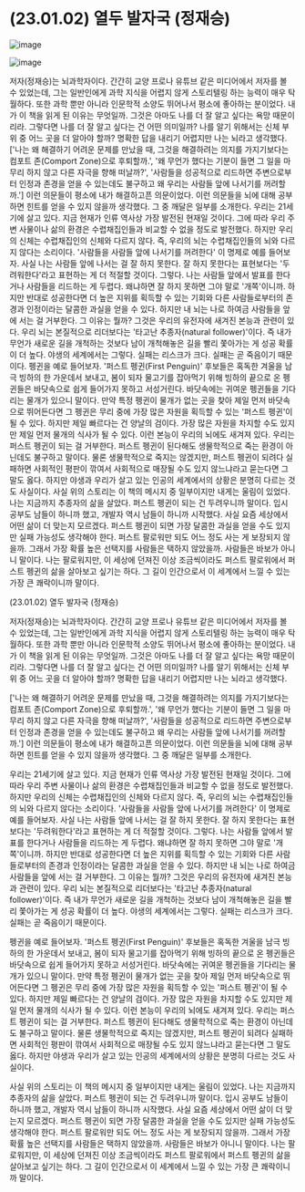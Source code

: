 # (23.01.02) 열두 발자국 (정재승)

![image](https://postfiles.pstatic.net/MjAyNTA0MDRfMjMz/MDAxNzQzNzU5MTIzNzA3.cOt1Y8yHY8FwfNGsP86QLt2QKTxjDt7aU3ZPN8g4qIsg.X0xkB-PxohAmpilF9EIj6be2ZmoIAaq5E-mjwomH0PIg.PNG/image.png?type=w773)

![image](https://postfiles.pstatic.net/MjAyNTA0MDRfMjMz/MDAxNzQzNzU5MTIzNzA3.cOt1Y8yHY8FwfNGsP86QLt2QKTxjDt7aU3ZPN8g4qIsg.X0xkB-PxohAmpilF9EIj6be2ZmoIAaq5E-mjwomH0PIg.PNG/image.png?type=w773)

저자(정재승)는 뇌과학자이다. 간간히 교양 프로나 유튜브 같은 미디어에서 저자를 볼 수 있었는데, 그는 일반인에게 과학 지식을 어렵지 않게 스토리텔링 하는 능력이 매우 탁월하다. 또한 과학 뿐만 아니라 인문학적 소양도 뛰어나서 평소에 좋아하는 분이었다. 내가 이 책을 읽게 된 이유는 무엇일까. 그것은 아마도 나를 더 잘 알고 싶다는 욕망 때문이리라. 그렇다면 나를 더 잘 알고 싶다는 건 어떤 의미일까? 나를 알기 위해서는 신체 부위 중 어느 곳을 더 알아야 할까? 명확한 답을 내리기 어렵지만 나는 뇌라고 생각했다.
['나는 왜 해결하기 어려운 문제를 만났을 때, 그것을 해결하려는 의지를 가지기보다는 컴포트 존(Comport Zone)으로 후퇴할까.', '왜 무언가 했다는 기분이 들면 그 일을 마무리 하지 않고 다른 자극을 향해 떠날까?', '사람들을 성공적으로 리드하면 주변으로부터 인정과 존경을 얻을 수 있는데도 불구하고 왜 우리는 사람들 앞에 나서기를 꺼려할까.'] 이런 의문들이 평소에 내가 해결하고픈 의문이었다. 이런 의문들을 뇌에 대해 공부하면 힌트를 얻을 수 있지 않을까 생각했다. 그 중 깨달은 일부를 소개한다.
우리는 21세기에 살고 있다. 지금 현재가 인류 역사상 가장 발전된 현재일 것이다. 그에 따라 우리 주변 사물이나 삶의 환경은 수렵채집인들과 비교할 수 없을 정도로 발전했다. 하지만 우리의 신체는 수렵채집인의 신체와 다르지 않다. 즉, 우리의 뇌는 수렵채집인들의 뇌와 다르지 않다는 소리이다. '사람들을 사람들 앞에 나서기를 꺼려한다' 이 명제로 예를 들어보자. 사실 나는 사람들 앞에 나서는 걸 잘 하지 못한다. 잘 하지 못한다는 표현보다는 '두려워한다'라고 표현하는 게 더 적절할 것이다. 그렇다. 나는 사람들 앞에서 발표를 한다거나 사람들을 리드하는 게 두렵다. 왜냐하면 잘 하지 못하면 그야 말로 '개쪽'이니까. 하지만 반대로 성공한다면 더 높은 지위를 획득할 수 있는 기회와 다른 사람들로부터의 존경과 인정이라는 달콤한 과실을 얻을 수 있다. 하지만 내 뇌는 나로 하여금 사람들을 앞에 서는 걸 거부한다. 그 이유는 뭘까? 그것은 우리의 유전자에 새겨진 본능과 관련이 있다. 우리 뇌는 본질적으로 리더보다는 '타고난 추종자(natural follower)'이다. 즉 내가 무언가 새로운 길을 개척하는 것보다 남이 개척해놓은 길을 빨리 쫓아가는 게 성공 확률이 더 높다. 야생의 세계에서는 그렇다. 실패는 리스크가 크다. 실패는 곧 죽음이기 때문이다.
펭귄을 예로 들어보자. '퍼스트 펭귄(First Penguin)' 후보들은 혹독한 겨울을 남극 빙하의 한 가운데서 보내고, 봄이 되자 물고기를 잡아먹기 위해 빙하의 끝으로 온 펭귄들은 바닷속으로 쉽게 들어가지 못하고 서성거린다. 바닷속에는 귀여운 펭귄들을 기다리는 물개가 있으니 말이다. 만약 특정 펭귄이 물개가 없는 곳을 찾아 제일 먼저 바닷속으로 뛰어든다면 그 펭귄은 무리 중에 가장 많은 자원을 획득할 수 있는 '퍼스트 펭귄'이 될 수 있다. 하지만 제일 빠르다는 건 양날의 검이다. 가장 많은 자원을 차지할 수도 있지만 제일 먼저 물개의 식사가 될 수 있다. 이런 본능이 우리의 뇌에도 새겨져 있다. 우리는 퍼스트 펭귄이 되는 걸 거부한다. 퍼스트 펭귄이 된다해도 생물학적으로 죽는 환경이 아닌데도 불구하고 말이다. 물론 생물학적으로 죽지는 않겠지만, 퍼스트 펭귄이 되려다 실패하면 사회적인 평판이 깎여서 사회적으로 매장될 수도 있지 않느냐라고 묻는다면 그 말도 옳다. 하지만 야생과 우리가 살고 있는 인공의 세계에서의 상황은 분명히 다르는 것도 사실이다.
사실 위의 스토리는 이 책의 메시지 중 일부이지만 내게는 울림이 있었다. 나는 지금까지 추종자의 삶을 살았다. 퍼스트 펭귄이 되는 건 두려우니까 말이다. 입시 공부도 남들이 하니까 했고, 개발자 역시 남들이 하니까 시작했다. 사실 요즘 세상에서 어떤 삶이 더 맞는지 모르겠다. 퍼스트 펭귄이 되면 가장 달콤한 과실을 얻을 수도 있지만 실패 가능성도 생각해야 한다. 퍼스트 팔로워만 되도 어느 정도 사는 게 보장되지 않을까. 그래서 가장 확률 높은 선택지를 사람들은 택하지 않았을까. 사람들은 바보가 아니니 말이다. 나는 팔로워지만, 이 세상에 던져진 이상 조금씩이라도 퍼스트 팔로워에서 퍼스트 펭귄의 삶을 살아보고 싶기는 하다. 그 길이 인간으로서 이 세계에서 느낄 수 있는 가장 큰 쾌락이니까 말이다.

(23.01.02) 열두 발자국 (정재승)

저자(정재승)는 뇌과학자이다. 간간히 교양 프로나 유튜브 같은 미디어에서 저자를 볼 수 있었는데, 그는 일반인에게 과학 지식을 어렵지 않게 스토리텔링 하는 능력이 매우 탁월하다. 또한 과학 뿐만 아니라 인문학적 소양도 뛰어나서 평소에 좋아하는 분이었다. 내가 이 책을 읽게 된 이유는 무엇일까. 그것은 아마도 나를 더 잘 알고 싶다는 욕망 때문이리라. 그렇다면 나를 더 잘 알고 싶다는 건 어떤 의미일까? 나를 알기 위해서는 신체 부위 중 어느 곳을 더 알아야 할까? 명확한 답을 내리기 어렵지만 나는 뇌라고 생각했다.

['나는 왜 해결하기 어려운 문제를 만났을 때, 그것을 해결하려는 의지를 가지기보다는 컴포트 존(Comport Zone)으로 후퇴할까.', '왜 무언가 했다는 기분이 들면 그 일을 마무리 하지 않고 다른 자극을 향해 떠날까?', '사람들을 성공적으로 리드하면 주변으로부터 인정과 존경을 얻을 수 있는데도 불구하고 왜 우리는 사람들 앞에 나서기를 꺼려할까.'] 이런 의문들이 평소에 내가 해결하고픈 의문이었다. 이런 의문들을 뇌에 대해 공부하면 힌트를 얻을 수 있지 않을까 생각했다. 그 중 깨달은 일부를 소개한다.

우리는 21세기에 살고 있다. 지금 현재가 인류 역사상 가장 발전된 현재일 것이다. 그에 따라 우리 주변 사물이나 삶의 환경은 수렵채집인들과 비교할 수 없을 정도로 발전했다. 하지만 우리의 신체는 수렵채집인의 신체와 다르지 않다. 즉, 우리의 뇌는 수렵채집인들의 뇌와 다르지 않다는 소리이다. '사람들을 사람들 앞에 나서기를 꺼려한다' 이 명제로 예를 들어보자. 사실 나는 사람들 앞에 나서는 걸 잘 하지 못한다. 잘 하지 못한다는 표현보다는 '두려워한다'라고 표현하는 게 더 적절할 것이다. 그렇다. 나는 사람들 앞에서 발표를 한다거나 사람들을 리드하는 게 두렵다. 왜냐하면 잘 하지 못하면 그야 말로 '개쪽'이니까. 하지만 반대로 성공한다면 더 높은 지위를 획득할 수 있는 기회와 다른 사람들로부터의 존경과 인정이라는 달콤한 과실을 얻을 수 있다. 하지만 내 뇌는 나로 하여금 사람들을 앞에 서는 걸 거부한다. 그 이유는 뭘까? 그것은 우리의 유전자에 새겨진 본능과 관련이 있다. 우리 뇌는 본질적으로 리더보다는 '타고난 추종자(natural follower)'이다. 즉 내가 무언가 새로운 길을 개척하는 것보다 남이 개척해놓은 길을 빨리 쫓아가는 게 성공 확률이 더 높다. 야생의 세계에서는 그렇다. 실패는 리스크가 크다. 실패는 곧 죽음이기 때문이다.

펭귄을 예로 들어보자. '퍼스트 펭귄(First Penguin)' 후보들은 혹독한 겨울을 남극 빙하의 한 가운데서 보내고, 봄이 되자 물고기를 잡아먹기 위해 빙하의 끝으로 온 펭귄들은 바닷속으로 쉽게 들어가지 못하고 서성거린다. 바닷속에는 귀여운 펭귄들을 기다리는 물개가 있으니 말이다. 만약 특정 펭귄이 물개가 없는 곳을 찾아 제일 먼저 바닷속으로 뛰어든다면 그 펭귄은 무리 중에 가장 많은 자원을 획득할 수 있는 '퍼스트 펭귄'이 될 수 있다. 하지만 제일 빠르다는 건 양날의 검이다. 가장 많은 자원을 차지할 수도 있지만 제일 먼저 물개의 식사가 될 수 있다. 이런 본능이 우리의 뇌에도 새겨져 있다. 우리는 퍼스트 펭귄이 되는 걸 거부한다. 퍼스트 펭귄이 된다해도 생물학적으로 죽는 환경이 아닌데도 불구하고 말이다. 물론 생물학적으로 죽지는 않겠지만, 퍼스트 펭귄이 되려다 실패하면 사회적인 평판이 깎여서 사회적으로 매장될 수도 있지 않느냐라고 묻는다면 그 말도 옳다. 하지만 야생과 우리가 살고 있는 인공의 세계에서의 상황은 분명히 다르는 것도 사실이다.

사실 위의 스토리는 이 책의 메시지 중 일부이지만 내게는 울림이 있었다. 나는 지금까지 추종자의 삶을 살았다. 퍼스트 펭귄이 되는 건 두려우니까 말이다. 입시 공부도 남들이 하니까 했고, 개발자 역시 남들이 하니까 시작했다. 사실 요즘 세상에서 어떤 삶이 더 맞는지 모르겠다. 퍼스트 펭귄이 되면 가장 달콤한 과실을 얻을 수도 있지만 실패 가능성도 생각해야 한다. 퍼스트 팔로워만 되도 어느 정도 사는 게 보장되지 않을까. 그래서 가장 확률 높은 선택지를 사람들은 택하지 않았을까. 사람들은 바보가 아니니 말이다. 나는 팔로워지만, 이 세상에 던져진 이상 조금씩이라도 퍼스트 팔로워에서 퍼스트 펭귄의 삶을 살아보고 싶기는 하다. 그 길이 인간으로서 이 세계에서 느낄 수 있는 가장 큰 쾌락이니까 말이다.

